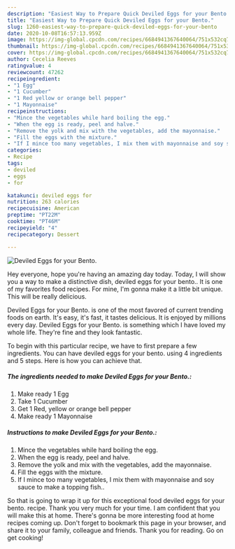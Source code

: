 ```yaml
---
description: "Easiest Way to Prepare Quick Deviled Eggs for your Bento."
title: "Easiest Way to Prepare Quick Deviled Eggs for your Bento."
slug: 1260-easiest-way-to-prepare-quick-deviled-eggs-for-your-bento
date: 2020-10-08T16:57:13.959Z
image: https://img-global.cpcdn.com/recipes/6684941367640064/751x532cq70/deviled-eggs-for-your-bento-recipe-main-photo.jpg
thumbnail: https://img-global.cpcdn.com/recipes/6684941367640064/751x532cq70/deviled-eggs-for-your-bento-recipe-main-photo.jpg
cover: https://img-global.cpcdn.com/recipes/6684941367640064/751x532cq70/deviled-eggs-for-your-bento-recipe-main-photo.jpg
author: Cecelia Reeves
ratingvalue: 4
reviewcount: 47262
recipeingredient:
- "1 Egg"
- "1 Cucumber"
- "1 Red yellow or orange bell pepper"
- "1 Mayonnaise"
recipeinstructions:
- "Mince the vegetables while hard boiling the egg."
- "When the egg is ready, peel and halve."
- "Remove the yolk and mix with the vegetables, add the mayonnaise."
- "Fill the eggs with the mixture."
- "If I mince too many vegetables, I mix them with mayonnaise and soy sauce to make a topping fish.."
categories:
- Recipe
tags:
- deviled
- eggs
- for

katakunci: deviled eggs for 
nutrition: 263 calories
recipecuisine: American
preptime: "PT22M"
cooktime: "PT46M"
recipeyield: "4"
recipecategory: Dessert

---
```



![Deviled Eggs for your Bento.](https://img-global.cpcdn.com/recipes/6684941367640064/751x532cq70/deviled-eggs-for-your-bento-recipe-main-photo.jpg)

Hey everyone, hope you're having an amazing day today. Today, I will show you a way to make a distinctive dish, deviled eggs for your bento.. It is one of my favorites food recipes. For mine, I'm gonna make it a little bit unique. This will be really delicious.

Deviled Eggs for your Bento. is one of the most favored of current trending foods on earth. It's easy, it's fast, it tastes delicious. It is enjoyed by millions every day. Deviled Eggs for your Bento. is something which I have loved my whole life. They're fine and they look fantastic.




To begin with this particular recipe, we have to first prepare a few ingredients. You can have deviled eggs for your bento. using 4 ingredients and 5 steps. Here is how you can achieve that.

<!--inarticleads1-->

##### The ingredients needed to make Deviled Eggs for your Bento.:

1. Make ready 1 Egg
1. Take 1 Cucumber
1. Get 1 Red, yellow or orange bell pepper
1. Make ready 1 Mayonnaise




<!--inarticleads2-->

##### Instructions to make Deviled Eggs for your Bento.:

1. Mince the vegetables while hard boiling the egg.
1. When the egg is ready, peel and halve.
1. Remove the yolk and mix with the vegetables, add the mayonnaise.
1. Fill the eggs with the mixture.
1. If I mince too many vegetables, I mix them with mayonnaise and soy sauce to make a topping fish..




So that is going to wrap it up for this exceptional food deviled eggs for your bento. recipe. Thank you very much for your time. I am confident that you will make this at home. There's gonna be more interesting food at home recipes coming up. Don't forget to bookmark this page in your browser, and share it to your family, colleague and friends. Thank you for reading. Go on get cooking!
